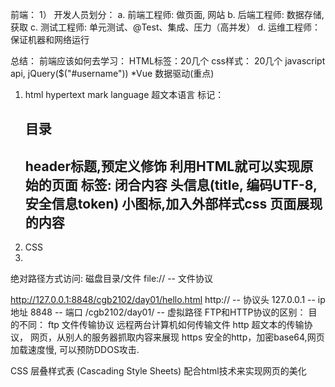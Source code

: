 前端：
1） 开发人员划分：
	a. 前端工程师: 做页面, 网站
	b. 后端工程师: 数据存储, 获取
	c. 测试工程师: 单元测试、@Test、集成、压力（高并发）
	d. 运维工程师：保证机器和网络运行 


总结：
前端应该如何去学习：
HTML标签：20几个
css样式： 20几个
javascript api, 
jQuery($("#username"))
*Vue 数据驱动(重点)

1) html hypertext mark language 超文本语言
	标记：<h2>目录<h2> header标题,预定义修饰
	利用HTML就可以实现原始的页面
	标签: 闭合<XXX>内容<XXX>
	<head>
		头信息(title, 编码UTF-8, 安全信息token)
		<link>小图标,加入外部样式css</link>
		<script>javascript</script>
	</head>
	<body>页面展现的内容</body>
2) CSS
3) 



绝对路径方式访问: 磁盘目录/文件
file:// -- 文件协议


http://127.0.0.1:8848/cgb2102/day01/hello.html
http:// -- 协议头
127.0.0.1 -- ip地址
8848 -- 端口
/cgb2102/day01/ -- 虚拟路径
FTP和HTTP协议的区别：
目的不同：
ftp 文件传输协议 远程两台计算机如何传输文件
http 超文本的传输协议， 网页，从别人的服务器抓取内容来展现
https 安全的http，加密base64,网页加载速度慢, 可以预防DDOS攻击.



CSS 层叠样式表 (Cascading Style Sheets)
配合html技术来实现网页的美化

	

